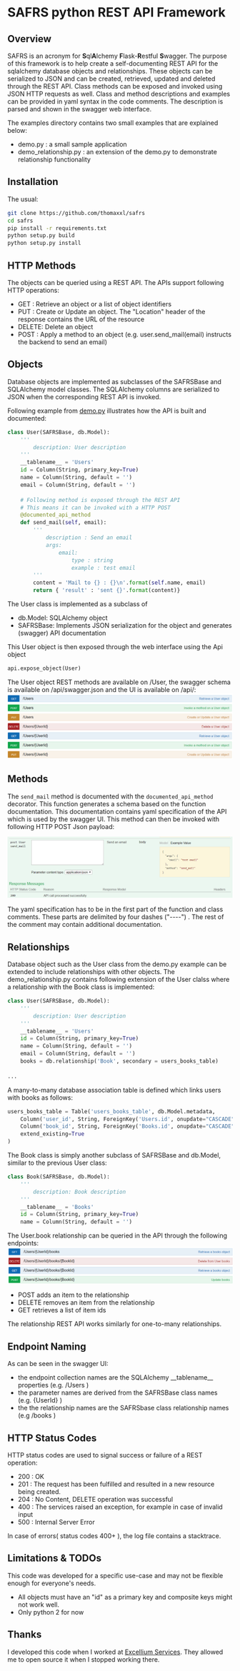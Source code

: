 # SAFRS python REST API Framework

## Overview

SAFRS is an acronym for **S**ql**A**lchemy **F**lask-**R**estful **S**wagger. The purpose of this framework is to help create a self-documenting REST API for the sqlalchemy database objects and relationships. These objects can be serialized to JSON and can be created, retrieved, updated and deleted through the REST API. Class methods can be exposed and invoked using JSON HTTP requests as well. Class and method descriptions and examples can be provided in yaml syntax in the code comments. The description is parsed and shown in the swagger web interface.

The examples directory contains two small examples that are explained below:
- demo.py : a small sample application 
- demo_relationship.py : an extension of the demo.py to demonstrate relationship functionality

## Installation

The usual:

```bash
git clone https://github.com/thomaxxl/safrs
cd safrs
pip install -r requirements.txt
python setup.py build
python setup.py install
```

## HTTP Methods

The objects can be queried using a REST API. The APIs support following HTTP operations:

- GET : Retrieve an object or a list of object identifiers
- PUT : Create or Update an object. The "Location" header of the response contains the URL of the resource
- DELETE: Delete an object
- POST : Apply a method to an object (e.g. user.send_mail(email) instructs the backend to send an email)

## Objects

Database objects are implemented as subclasses of the SAFRSBase and SQLAlchemy model classes. The SQLAlchemy columns are serialized to JSON when the corresponding REST API is invoked. 

Following example from [demo.py](examples/demo.py) illustrates how the API is built and documented:

```python
class User(SAFRSBase, db.Model):
    '''
        description: User description
    '''
    __tablename__ = 'Users'
    id = Column(String, primary_key=True)
    name = Column(String, default = '')
    email = Column(String, default = '')

    # Following method is exposed through the REST API 
    # This means it can be invoked with a HTTP POST
    @documented_api_method
    def send_mail(self, email):
        '''
            description : Send an email
            args:
                email:
                    type : string 
                    example : test email
        '''
        content = 'Mail to {} : {}\n'.format(self.name, email)
        return { 'result' : 'sent {}'.format(content)}

```

The User class is implemented as a subclass of 
- db.Model: SQLAlchemy object
- SAFRSBase: Implements JSON serialization for the object and generates (swagger) API documentation

This User object is then exposed through the web interface using the Api object

```python 
api.expose_object(User)
``` 

The User object REST methods are available on /User, the swagger schema is available on /api/swagger.json and the UI is available on /api/:
![User Swagger](doc/images/USER_swagger.png)

## Methods

The ```send_mail``` method is documented with the ```documented_api_method``` decorator. 
This function generates a schema based on the function documentation. This documentation contains yaml specification of the API which is used by the swagger UI. 
This method can then be invoked with following HTTP POST Json payload:

![User Swagger](doc/images/POST_swagger.png)

The yaml specification has to be in the first part of the function and class comments. These parts are delimited by four dashes ("----") . The rest of the comment may contain additional documentation.

## Relationships

Database object such as the User class from the demo.py example can be extended to include relationships with other objects. The demo_relationship.py contains following extension of the User clalss where a relationship with the Book class is implemented:

```python
class User(SAFRSBase, db.Model):
    '''
        description: User description
    '''
    __tablename__ = 'Users'
    id = Column(String, primary_key=True)
    name = Column(String, default = '')
    email = Column(String, default = '')
    books = db.relationship('Book', secondary = users_books_table)

...
``` 

A many-to-many database association table is defined which links users with books as follows:

```python
users_books_table = Table('users_books_table', db.Model.metadata,
    Column('user_id', String, ForeignKey('Users.id', onupdate="CASCADE")),
    Column('book_id', String, ForeignKey('Books.id', onupdate="CASCADE")),
    extend_existing=True
)
```

The Book class is simply another subclass of SAFRSBase and db.Model, similar to the previous User class:

```python
class Book(SAFRSBase, db.Model):
    '''
        description: Book description
    '''
    __tablename__ = 'Books'
    id = Column(String, primary_key=True)
    name = Column(String, default = '')
```

The User.book relationship can be queried in the API through the following endpoints:
![Relations Swagger](doc/images/Relations_swagger.png)

- POST adds an item to the relationship
- DELETE removes an item from the relationship
- GET retrieves a list of item ids

The relationship REST API works similarly for one-to-many relationships. 

## Endpoint Naming
As can be seen in the swagger UI:
- the endpoint collection names are the SQLAlchemy \_\_tablename\_\_ properties (e.g. /Users )
- the parameter names are derived from the SAFRSBase class names (e.g. {UserId} )
- the the relationship names are the SAFRSbase class relationship names (e.g /books )

## HTTP Status Codes

HTTP status codes are used to signal success or failure of a REST operation: 
- 200 : OK 
- 201 : The request has been fulfilled and resulted in a new resource being created.
- 204 : No Content, DELETE operation was successful
- 400 : The services raised an exception, for example in case of invalid input
- 500 : Internal Server Error

In case of errors( status codes 400+ ), the log file contains a stacktrace.

## Limitations & TODOs

This code was developed for a specific use-case and may not be flexible enough for everyone's needs. 

- All objects must have an "id" as a primary key and composite keys might not work well.
- Only python 2 for now

## Thanks

I developed this code when I worked at [Excellium Services](https://www.excellium-services.com/). They allowed me to open source it when I stopped working there. 
